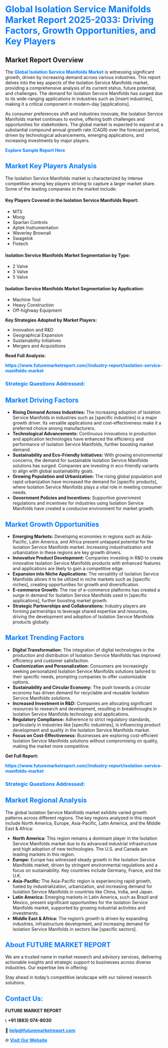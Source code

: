 <h1 style="color: #007BFF;">Global Isolation Service Manifolds Market Report 2025-2033: Driving Factors, Growth Opportunities, and Key Players</h1>

<section id="overview">
<h2>Market Report Overview</h2>
<p>The <a href="https://www.futuremarketreport.com//industry-report/isolation-service-manifolds-market" style="color: #007BFF; text-decoration: none;"><strong>Global Isolation Service Manifolds Market</strong></a> is witnessing significant growth, driven by increasing demand across various industries. This report delves into the key aspects of the Isolation Service Manifolds market, providing a comprehensive analysis of its current status, future potential, and challenges. The demand for Isolation Service Manifolds has surged due to its wide-ranging applications in industries such as [insert industries], making it a critical component in modern-day [applications].</p>
<p>As consumer preferences shift and industries innovate, the Isolation Service Manifolds market continues to evolve, offering both challenges and opportunities for stakeholders. The global market is expected to expand at a substantial compound annual growth rate (CAGR) over the forecast period, driven by technological advancements, emerging applications, and increasing investments by major players.</p>
</section>

<section id="overview">
<p><a href="https://www.futuremarketreport.com//request-sample/reportId=92196" style="color: #007BFF; text-decoration: none;"><strong>Explore Sample Report Here</strong></a></p>
</section>

<section id="key-players">
<h2 style="color: #007BFF;">Market Key Players Analysis</h2>
<p>The Isolation Service Manifolds market is characterized by intense competition among key players striving to capture a larger market share. Some of the leading companies in the market include:</p>
<h4>Key Players Covered in the Isolation Service Manifolds Report:</h4>
<ul><li>MTS</li><li>Moog</li><li>Spartan Controls</li><li>Aptek Instrumentation</li><li>Waverley Brownall</li><li>Swagelok</li><li>Flotech</li></ul>
<h4>Isolation Service Manifolds Market Segmentation by Type:</h4>
<ul><li>2 Valve</li><li>3 Valve</li><li>5 Valve</li></ul>

<h4>Isolation Service Manifolds Market Segmentation by Application:</h4>
<ul><li>Machine Tool</li><li>Heavy Construction</li><li>Off-highway Equipment</li></ul>
<p><strong>Key Strategies Adopted by Market Players:</strong></p>
<ul>
<li>Innovation and R&D</li>
<li>Geographical Expansion</li>
<li>Sustainability Initiatives</li>
<li>Mergers and Acquisitions</li>
</ul>
</section>

<section>
<p><strong>Read Full Analysis: </strong></p><a href="https://www.futuremarketreport.com//industry-report/isolation-service-manifolds-market" style="color: #007BFF; text-decoration: none;"><strong>https://www.futuremarketreport.com//industry-report/isolation-service-manifolds-market</strong></a>
<h3 style="color: #007BFF;">Strategic Questions Addressed:</h3>
</section>

<section id="driving-factors">
<h2 style="color: #007BFF;">Market Driving Factors</h2>
<ul>
<li><strong>Rising Demand Across Industries:</strong> The increasing adoption of Isolation Service Manifolds in industries such as [specific industries] is a major growth driver. Its versatile applications and cost-effectiveness make it a preferred choice among manufacturers.</li>
<li><strong>Technological Advancements:</strong> Continuous innovations in production and application technologies have enhanced the efficiency and performance of Isolation Service Manifolds, further boosting market demand.</li>
<li><strong>Sustainability and Eco-Friendly Initiatives:</strong> With growing environmental concerns, the demand for sustainable Isolation Service Manifolds solutions has surged. Companies are investing in eco-friendly variants to align with global sustainability goals.</li>
<li><strong>Growing Population and Urbanization:</strong> The rising global population and rapid urbanization have increased the demand for [specific products], where Isolation Service Manifolds plays a vital role in meeting consumer needs.</li>
<li><strong>Government Policies and Incentives:</strong> Supportive government regulations and incentives for industries using Isolation Service Manifolds have created a conducive environment for market growth.</li>
</ul>
</section>

<section id="growth-opportunities">
<h2 style="color: #007BFF;">Market Growth Opportunities</h2>
<ul>
<li><strong>Emerging Markets:</strong> Developing economies in regions such as Asia-Pacific, Latin America, and Africa present untapped potential for the Isolation Service Manifolds market. Increasing industrialization and urbanization in these regions are key growth drivers.</li>
<li><strong>Innovative Product Development:</strong> Companies investing in R&D to create innovative Isolation Service Manifolds products with enhanced features and applications are likely to gain a competitive edge.</li>
<li><strong>Expansion into Niche Applications:</strong> The versatility of Isolation Service Manifolds allows it to be utilized in niche markets such as [specific niches], creating opportunities for growth and diversification.</li>
<li><strong>E-commerce Growth:</strong> The rise of e-commerce platforms has created a surge in demand for Isolation Service Manifolds used in [specific applications], further boosting market growth.</li>
<li><strong>Strategic Partnerships and Collaborations:</strong> Industry players are forming partnerships to leverage shared expertise and resources, driving the development and adoption of Isolation Service Manifolds products globally.</li>
</ul>
</section>

<section id="trending-factors">
<h2 style="color: #007BFF;">Market Trending Factors</h2>
<ul>
<li><strong>Digital Transformation:</strong> The integration of digital technologies in the production and distribution of Isolation Service Manifolds has improved efficiency and customer satisfaction.</li>
<li><strong>Customization and Personalization:</strong> Consumers are increasingly seeking personalized Isolation Service Manifolds solutions tailored to their specific needs, prompting companies to offer customizable options.</li>
<li><strong>Sustainability and Circular Economy:</strong> The push towards a circular economy has driven demand for recyclable and reusable Isolation Service Manifolds solutions.</li>
<li><strong>Increased Investment in R&D:</strong> Companies are allocating significant resources to research and development, resulting in breakthroughs in Isolation Service Manifolds technology and applications.</li>
<li><strong>Regulatory Compliance:</strong> Adherence to strict regulatory standards, particularly in industries like [specific industries], is influencing product development and quality in the Isolation Service Manifolds market.</li>
<li><strong>Focus on Cost-Effectiveness:</strong> Businesses are exploring cost-efficient Isolation Service Manifolds solutions without compromising on quality, making the market more competitive.</li>
</ul>
</section>

<section>
<p><strong>Get Full Report: </strong></p><a href="https://www.futuremarketreport.com//industry-report/isolation-service-manifolds-market" style="color: #007BFF; text-decoration: none;"><strong>https://www.futuremarketreport.com//industry-report/isolation-service-manifolds-market</strong></a>
<h3 style="color: #007BFF;">Strategic Questions Addressed:</h3>
</section>


<section id="regional-analysis">
<h2 style="color: #007BFF;">Market Regional Analysis</h2>
<p>The global Isolation Service Manifolds market exhibits varied growth patterns across different regions. The key regions analyzed in this report include North America, Europe, Asia-Pacific, Latin America, and the Middle East & Africa:</p>
<ul>
<li><strong>North America:</strong> This region remains a dominant player in the Isolation Service Manifolds market due to its advanced industrial infrastructure and high adoption of new technologies. The U.S. and Canada are leading markets in this region.</li>
<li><strong>Europe:</strong> Europe has witnessed steady growth in the Isolation Service Manifolds market, driven by stringent environmental regulations and a focus on sustainability. Key countries include Germany, France, and the U.K.</li>
<li><strong>Asia-Pacific:</strong> The Asia-Pacific region is experiencing rapid growth, fueled by industrialization, urbanization, and increasing demand for Isolation Service Manifolds in countries like China, India, and Japan.</li>
<li><strong>Latin America:</strong> Emerging markets in Latin America, such as Brazil and Mexico, present significant opportunities for the Isolation Service Manifolds market, supported by growing industrial activities and investments.</li>
<li><strong>Middle East & Africa:</strong> The region’s growth is driven by expanding industries, infrastructure development, and increasing demand for Isolation Service Manifolds in sectors like [specific sectors].</li>
</ul>
</section>

<footer>
<h2 style="color: #007BFF;">About FUTURE MARKET REPORT</h2>
<p>We are a trusted name in market research and advisory services, delivering actionable insights and strategic support to businesses across diverse industries. Our expertise lies in offering:</p>

<p>Stay ahead in today’s competitive landscape with our tailored research solutions.</p>

<h2 style="color: #007BFF;">Contact Us:</h2>
<p><strong>FUTURE MARKET REPORT</strong></p>
<p>📞 <strong>+91 (883) 074-8030</strong></p>
<p>📧 <strong><a href="mailto:help@futuremarketreport.com" style="color: #007BFF;">help@futuremarketreport.com</a></strong></p>
<p>🌐 <strong><a href="https://www.futuremarketreport.com/" style="color: #007BFF;">Visit Our Website</a></strong></p>
</footer>